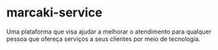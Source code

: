 # marcaki-service
Uma plataforma que visa ajudar a melhorar o atendimento para qualquer pessoa que ofereça serviços a seus clientes por meio de tecnologia.

